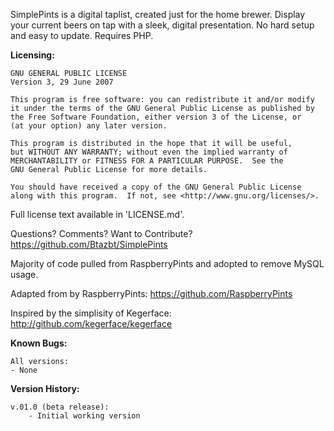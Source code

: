 SimplePints is a digital taplist, created just for the home brewer. Display your current beers on tap with a sleek, digital presentation. No hard setup and easy to update. Requires PHP.


__Licensing:__

	GNU GENERAL PUBLIC LICENSE
	Version 3, 29 June 2007
	
	This program is free software: you can redistribute it and/or modify
	it under the terms of the GNU General Public License as published by
	the Free Software Foundation, either version 3 of the License, or
	(at your option) any later version.
	
	This program is distributed in the hope that it will be useful,
	but WITHOUT ANY WARRANTY; without even the implied warranty of
	MERCHANTABILITY or FITNESS FOR A PARTICULAR PURPOSE.  See the
	GNU General Public License for more details.
	
	You should have received a copy of the GNU General Public License
	along with this program.  If not, see <http://www.gnu.org/licenses/>.

Full license text available in 'LICENSE.md'.


Questions? Comments? Want to Contribute?
https://github.com/Btazbt/SimplePints

Majority of code pulled from RaspberryPints and adopted to remove MySQL usage.

Adapted from by RaspberryPints:
https://github.com/RaspberryPints

Inspired by the simplisity of Kegerface:
http://github.com/kegerface/kegerface



__Known Bugs:__

	All versions:
	- None


__Version History:__


	
	v.01.0 (beta release):
		- Initial working version
